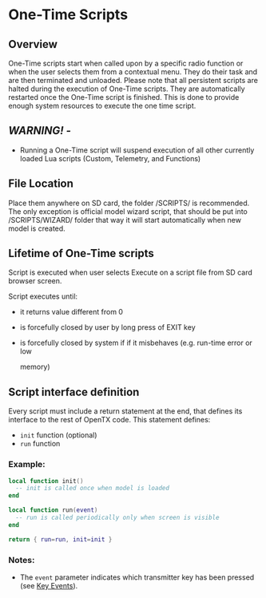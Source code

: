 # One-Time Scripts

## Overview

One-Time scripts start when called upon by a specific radio function or when the user selects them from a contextual menu. They do their task and are then terminated and unloaded. Please note that all persistent scripts are halted during the execution of One-Time scripts. They are automatically restarted once the One-Time script is finished. This is done to provide enough system resources to execute the one time script.

## _**WARNING! -**_

* Running a One-Time script will suspend execution of all other currently loaded Lua scripts \(Custom,  Telemetry, and Functions\)

## File Location

Place them anywhere on SD card, the folder /SCRIPTS/ is recommended. The only exception is official model wizard script, that should be put into /SCRIPTS/WIZARD/ folder that way it will start automatically when new model is created.

## Lifetime of One-Time scripts

Script is executed when user selects Execute on a script file from SD card browser screen.

Script executes until:

* it returns value different from 0
* is forcefully closed by user by long press of EXIT key
* is forcefully closed by system if if it misbehaves \(e.g. run-time error or low

  memory\)

## Script interface definition

Every script must include a return statement at the end, that defines its interface to the rest of OpenTX code. This statement defines:

* `init` function \(optional\)
* `run` function

### Example:

```lua
local function init()
  -- init is called once when model is loaded
end

local function run(event)
  -- run is called periodically only when screen is visible
end

return { run=run, init=init }
```

### Notes:

* The `event` parameter indicates which transmitter key has been pressed \(see [Key Events](../part_iii_-_opentx_lua_api_reference/constants/key_events.md)\). 

